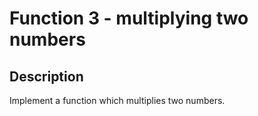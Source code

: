 # Function 3 - multiplying two numbers

## Description

Implement a function which multiplies two numbers.